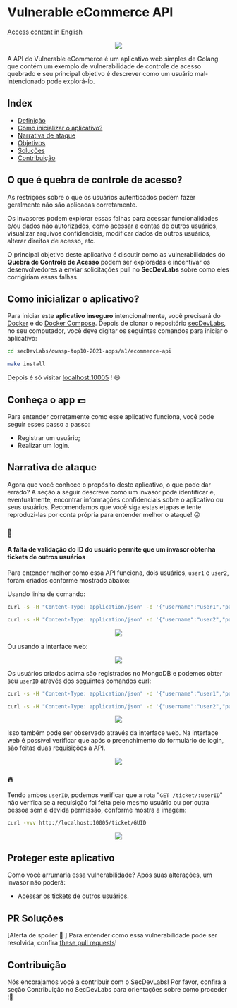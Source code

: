 # Vulnerable eCommerce API

[Access content in English](README.md)

<p align="center">
    <img src="images/a5-banner.png"/>
</p>

A API do Vulnerable eCommerce é um aplicativo web simples de Golang que contém um exemplo de vulnerabilidade de controle de acesso quebrado e seu principal objetivo é descrever como um usuário mal-intencionado pode explorá-lo.

## Index

- [Definição](#o-que-é-quebra-de-controle-de-acesso)
- [Como inicializar o aplicativo?](#como-inicializar-o-aplicativo)
- [Narrativa de ataque](#narrativa-de-ataque)
- [Objetivos](#proteger-este-aplicativo)
- [Soluções](#pr-soluções)
- [Contribuição](#contribuição)

## O que é quebra de controle de acesso?

As restrições sobre o que os usuários autenticados podem fazer geralmente não são aplicadas corretamente.

Os invasores podem explorar essas falhas para acessar funcionalidades e/ou dados não autorizados, como acessar a contas de outros usuários, visualizar arquivos confidenciais, modificar dados de outros usuários, alterar direitos de acesso, etc.

O principal objetivo deste aplicativo é discutir como as vulnerabilidades do **Quebra de Controle de Acesso** podem ser exploradas e incentivar os desenvolvedores a enviar solicitações pull no **SecDevLabs** sobre como eles corrigiriam essas falhas.

## Como inicializar o aplicativo?

Para iniciar este **aplicativo inseguro** intencionalmente, você precisará do [Docker][Docker Install] e do [Docker Compose][Docker Compose Install]. Depois de clonar o repositório [secDevLabs](https://github.com/globocom/secDevLabs), no seu computador, você deve digitar os seguintes comandos para iniciar o aplicativo:

```sh
cd secDevLabs/owasp-top10-2021-apps/a1/ecommerce-api
```

```sh
make install
```

Depois é só visitar [localhost:10005][app] ! 😆

## Conheça o app 💵

Para entender corretamente como esse aplicativo funciona, você pode seguir esses passo a passo:

- Registrar um usuário;
- Realizar um login.

## Narrativa de ataque

Agora que você conhece o propósito deste aplicativo, o que pode dar errado? A seção a seguir descreve como um invasor pode identificar e, eventualmente, encontrar informações confidenciais sobre o aplicativo ou seus usuários. Recomendamos que você siga estas etapas e tente reproduzi-las por conta própria para entender melhor o ataque! 😜

### 👀

#### A falta de validação do ID do usuário permite que um invasor obtenha tickets de outros usuários

Para entender melhor como essa API funciona, dois usuários, `user1` e `user2`, foram criados conforme mostrado abaixo:

Usando linha de comando:

```sh
curl -s -H "Content-Type: application/json" -d '{"username":"user1","password":"pass"}' http://localhost:10005/register
```

```sh
curl -s -H "Content-Type: application/json" -d '{"username":"user2","password":"pass"}' http://localhost:10005/register
```

<p align="center">
    <img src="images/attack0.png"/>
</p>

Ou usando a interface web:

<p align="center">
    <img src="images/attack1.png"/>
</p>

Os usuários criados acima são registrados no MongoDB e podemos obter seu `userID` através dos seguintes comandos curl:

```sh
curl -s -H "Content-Type: application/json" -d '{"username":"user1","password":"pass"}' http://localhost:10005/login
```

```sh
curl -s -H "Content-Type: application/json" -d '{"username":"user2","password":"pass"}' http://localhost:10005/login
```

<p align="center">
    <img src="images/attack2.png"/>
</p>

Isso também pode ser observado através da interface web. Na interface web é possível verificar que após o preenchimento do formulário de login, são feitas duas requisições à API.

<p align="center">
    <img src="images/attack3.png"/>
</p>

### 🔥

Tendo ambos `userID`, podemos verificar que a rota "`GET /ticket/:userID`" não verifica se a requisição foi feita pelo mesmo usuário ou por outra pessoa sem a devida permissão, conforme mostra a imagem:

```sh
curl -vvv http://localhost:10005/ticket/GUID
```

<p align="center">
    <img src="images/attack4.png"/>
</p>

## Proteger este aplicativo

Como você arrumaria essa vulnerabilidade? Após suas alterações, um invasor não poderá:

- Acessar os tickets de outros usuários.

## PR Soluções

[Alerta de spoiler 🚨 ] Para entender como essa vulnerabilidade pode ser resolvida, confira [these pull requests](https://github.com/globocom/secDevLabs/pulls?q=is%3Apr+label%3A%22mitigation+solution+%F0%9F%94%92%22+label%3A%22Vulnerable+Ecommerce+API%22)!

## Contribuição

Nós encorajamos você a contribuir com o SecDevLabs! Por favor, confira a seção Contribuição no SecDevLabs para orientações sobre como proceder !🎉

[docker install]: https://docs.docker.com/install/
[docker compose install]: https://docs.docker.com/compose/install/
[app]: http://localhost:10005
[secdevlabs]: https://github.com/globocom/secDevLabs
[2]: https://github.com/globocom/secDevLabs/tree/master/owasp-top10-2017-apps/a5/ecommerce-api
